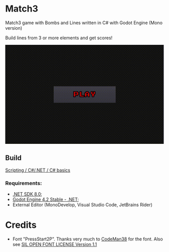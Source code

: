 # Match3

Match3 game with Bombs and Lines written in C# with Godot Engine (Mono version)

Build lines from 3 or more elements and get scores!

![gameplay.gif](https://github.com/Cthulhu2/match3/blob/master/gameplay.gif)

## Build

[Scripting / C#/.NET / C# basics](https://docs.godotengine.org/en/stable/tutorials/scripting/c_sharp/c_sharp_basics.html#c-basics)

### Requirements:
* [.NET SDK 8.0](https://learn.microsoft.com/en-us/dotnet/core/install/linux-debian);
* [Godot Engine 4.2 Stable - .NET](https://godotengine.org/download/archive/4.2-stable/);
* External Editor (MonoDevelop, Visual Studio Code, JetBrains Rider) 

# Credits

* Font "PressStart2P". Thanks very much to
  [CodeMan38](https://github.com/codeman38) for the font. Also see
  [SIL OPEN FONT LICENSE Version 1.1](https://github.com/Cthulhu2/match3/blob/master/Match3Godot/Font/OFL.txt)
